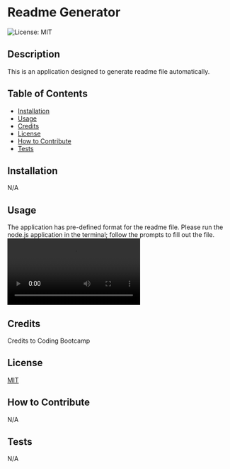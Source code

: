 # Readme Generator
  ![License: MIT](https://img.shields.io/badge/License-MIT-yellow.svg)

  ## Description

  This is an application designed to generate readme file automatically.

  ## Table of Contents

  - [Installation](#installation)
  - [Usage](#usage)
  - [Credits](#credits)
  - [License](#license)
  - [How to Contribute](#how%20to%20contribute)
  - [Tests](#tests)

  ## Installation

  N/A

  ## Usage

  The application has pre-defined format for the readme file. Please run the node.js application in the terminal; follow the prompts to fill out the file.
  ![alt screenshot](./video..webm)

  ## Credits

  Credits to Coding Bootcamp

  ## License
  [MIT](https://opensource.org/licenses/MIT)

  ## How to Contribute

  N/A

  ## Tests

  N/A
